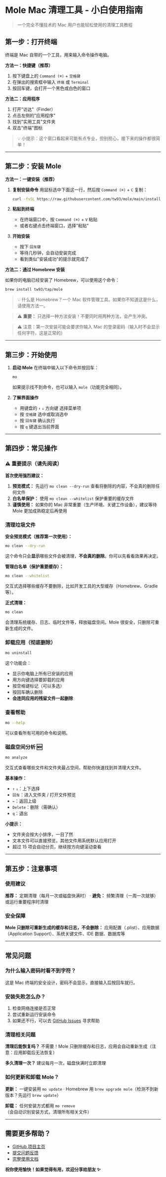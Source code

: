 # Mole Mac 清理工具 - 小白使用指南

> 一个完全不懂技术的 Mac 用户也能轻松使用的清理工具教程

## 第一步：打开终端

终端是 Mac 自带的一个工具，用来输入命令操作电脑。

**方法一：快捷键（推荐）**

1. 按下键盘上的 `Command (⌘)` + `空格键`
2. 在弹出的搜索框中输入 `终端` 或 `Terminal`
3. 按回车键，会打开一个黑色或白色的窗口

**方法二：应用程序**

1. 打开"访达"（Finder）
2. 点击左侧的"应用程序"
3. 找到"实用工具"文件夹
4. 双击"终端"图标

> 💡 小提示：这个窗口看起来可能有点专业，但别担心，接下来的操作都很简单！

---

## 第二步：安装 Mole

**方法一：一键安装（推荐）**

1. **复制安装命令**
   用鼠标选中下面这一行，然后按 `Command (⌘)` + `C` 复制：

   ```bash
   curl -fsSL https://raw.githubusercontent.com/tw93/mole/main/install.sh | bash
   ```

2. **粘贴到终端**
   - 在终端窗口中，按 `Command (⌘)` + `V` 粘贴
   - 或者右键点击终端窗口，选择"粘贴"

3. **开始安装**
   - 按下 `回车键`
   - 等待几秒钟，会自动安装完成
   - 看到类似"安装成功"的提示就完成了

**方法二：通过 Homebrew 安装**

如果你的电脑已经安装了 Homebrew，可以使用这个命令：

```bash
brew install tw93/tap/mole
```

> 💡 什么是 Homebrew？一个 Mac 软件管理工具。如果你不知道这是什么，请使用方法一。

> ⚠️ **重要：** 只选择一种方法安装！不要同时用两种方法，会产生冲突。

> ⚠️ 注意：第一次安装可能会要求你输入 Mac 的登录密码（输入时不会显示任何字符，这是正常的）

---

## 第三步：开始使用

1. **启动 Mole**
   在终端中输入以下命令并按回车：

   ```bash
   mo
   ```

   如果提示找不到命令，也可以输入 `mole`（功能完全相同）。

2. **了解界面操作**
   - 用键盘的 `↑` `↓` 方向键 选择菜单项
   - 按 `空格键` 选中或取消选中
   - 按 `回车键` 确认执行
   - 按 `q` 键退出当前界面

---

## 第四步：常见操作

### ⚠️ 重要提示（请先阅读）

**首次使用强烈建议：**

1. **预览模式：** 先运行 `mo clean --dry-run` 查看将删除的内容，不会真的删除任何文件
2. **白名单保护：** 使用 `mo clean --whitelist` 保护重要的缓存文件
3. **谨慎使用：** 如果你的 Mac 非常重要（生产环境、关键工作设备），建议等待 Mole 更加成熟稳定后再使用

### 清理垃圾文件

**安全预览模式（推荐第一次使用）：**

```bash
mo clean --dry-run
```

这个命令只会**显示**哪些文件会被清理，**不会真的删除**。你可以先看看效果再决定。

**管理白名单（保护重要缓存）：**

```bash
mo clean --whitelist
```

交互式选择哪些缓存不要删除，比如开发工具的大型缓存（Homebrew、Gradle 等）。

**正式清理：**

```bash
mo clean
```

会清理系统缓存、日志、临时文件等，释放磁盘空间。Mole 很安全，只删除可重新生成的文件。

### 卸载应用（彻底删除）

```bash
mo uninstall
```

这个功能会：

- 显示你电脑上所有已安装的应用
- 用方向键选择要卸载的应用
- 按空格键标记（可以多选）
- 按回车确认删除
- **会连同应用的残留文件一起删除**

### 查看帮助

```bash
mo --help
```

可以查看所有可用的命令和说明。

### 磁盘空间分析 🆕

```bash
mo analyze
```

交互式查看哪些文件和文件夹最占空间，帮助你快速找到并清理大文件。

**基本操作：**

- `↑` `↓`：上下选择
- `回车`：进入文件夹 / 打开文件预览
- `←`：返回上级
- `Delete`：删除（需确认）
- `q`：退出

**小提示：**

- 文件夹会按大小排序，一目了然
- 文本文件可以直接预览，其他文件用系统默认应用打开
- 超过 15 项会自动分页，继续按方向键滚动查看

---

## 第五步：注意事项

### 使用建议

**推荐：** 定期清理（每月一次或磁盘快满时） · **避免：** 频繁清理（一周一次就够）或运行重要程序时清理

### 安全保障

**Mole 只删除可重新生成的缓存和日志，不会删除：** 应用配置（.plist）、应用数据（Application Support）、系统关键文件、IDE 数据、数据库等

---

## 常见问题

### 为什么输入密码时看不到字符？

这是 Mac 终端的安全设计，密码不会显示，直接输入后按回车就行。

### 安装失败怎么办？

1. 检查网络连接是否正常
2. 尝试重新运行安装命令
3. 如果还不行，可以去 [GitHub Issues](https://github.com/tw93/mole/issues) 寻求帮助

### 清理相关问题

**清理后能恢复吗？** 不需要！Mole 只删除缓存和日志，应用会自动重新生成（注意：应用卸载后无法恢复）

**多久清理一次？** 建议每月一次，磁盘快满时立即清理

### 如何更新和卸载 Mole？

**更新：** 一键安装用 `mo update` · Homebrew 用 `brew upgrade mole`（检测不到新版本？先运行 `brew update`）

**卸载：** 任何安装方式都用 `mo remove`（会自动识别安装方式，清理所有相关文件）

---

## 需要更多帮助？

- [GitHub 项目主页](https://github.com/tw93/mole)
- [提交问题反馈](https://github.com/tw93/mole/issues)
- [完整使用文档](./README.md)

**祝你使用愉快！如果觉得有用，欢迎分享给朋友 ✨**

